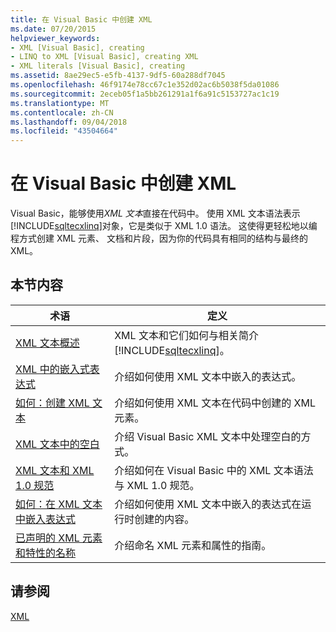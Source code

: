 ```yaml
---
title: 在 Visual Basic 中创建 XML
ms.date: 07/20/2015
helpviewer_keywords:
- XML [Visual Basic], creating
- LINQ to XML [Visual Basic], creating XML
- XML literals [Visual Basic], creating
ms.assetid: 8ae29ec5-e5fb-4137-9df5-60a288df7045
ms.openlocfilehash: 46f9174e78cc67c1e352d02ac6b5038f5da01086
ms.sourcegitcommit: 2eceb05f1a5bb261291a1f6a91c5153727ac1c19
ms.translationtype: MT
ms.contentlocale: zh-CN
ms.lasthandoff: 09/04/2018
ms.locfileid: "43504664"
---
```

# <a name="creating-xml-in-visual-basic"></a>在 Visual Basic 中创建 XML
Visual Basic，能够使用*XML 文本*直接在代码中。 使用 XML 文本语法表示[!INCLUDE[sqltecxlinq](~/includes/sqltecxlinq-md.md)]对象，它是类似于 XML 1.0 语法。 这使得更轻松地以编程方式创建 XML 元素、 文档和片段，因为你的代码具有相同的结构与最终的 XML。  
  
## <a name="in-this-section"></a>本节内容  
  
|术语|定义|  
|---|---|  
|[XML 文本概述](../../../../visual-basic/programming-guide/language-features/xml/xml-literals-overview.md)|XML 文本和它们如何与相关简介[!INCLUDE[sqltecxlinq](~/includes/sqltecxlinq-md.md)]。|  
|[XML 中的嵌入式表达式](../../../../visual-basic/programming-guide/language-features/xml/embedded-expressions-in-xml.md)|介绍如何使用 XML 文本中嵌入的表达式。|  
|[如何：创建 XML 文本](../../../../visual-basic/programming-guide/language-features/xml/how-to-create-xml-literals.md)|介绍如何使用 XML 文本在代码中创建的 XML 元素。|  
|[XML 文本中的空白](../../../../visual-basic/programming-guide/language-features/xml/white-space-in-xml-literals.md)|介绍 Visual Basic XML 文本中处理空白的方式。|  
|[XML 文本和 XML 1.0 规范](../../../../visual-basic/programming-guide/language-features/xml/xml-literals-and-the-xml-1-0-specification.md)|介绍如何在 Visual Basic 中的 XML 文本语法与 XML 1.0 规范。|  
|[如何：在 XML 文本中嵌入表达式](../../../../visual-basic/programming-guide/language-features/xml/how-to-embed-expressions-in-xml-literals.md)|介绍如何使用 XML 文本中嵌入的表达式在运行时创建的内容。|  
|[已声明的 XML 元素和特性的名称](../../../../visual-basic/programming-guide/language-features/xml/names-of-declared-xml-elements-and-attributes.md)|介绍命名 XML 元素和属性的指南。|  
  
## <a name="see-also"></a>请参阅  
 [XML](../../../../visual-basic/programming-guide/language-features/xml/index.md)
